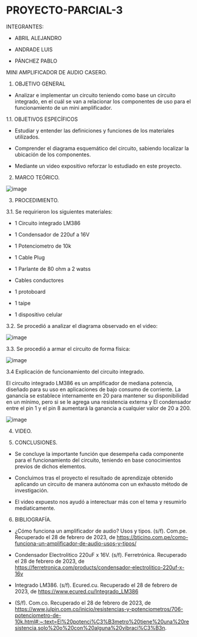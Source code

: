 # PROYECTO-PARCIAL-3

INTEGRANTES:

- ABRIL ALEJANDRO

- ANDRADE LUIS

- PÁNCHEZ PABLO

MINI AMPLIFICADOR DE AUDIO CASERO.

1. OBJETIVO GENERAL

- Analizar e implementar un circuito teniendo como base un circuito integrado, en el cuál se van a relacionar los componentes de uso para el funcionamiento de un mini amplificador.

1.1. OBJETIVOS ESPECÍFICOS

- Estudiar y entender las definiciones y funciones de los materiales utilizados.

- Comprender el diagrama esquemático del circuito, sabiendo localizar la ubicación de los componentes.

- Mediante un video expositivo reforzar lo estudiado en este proyecto.

2. MARCO TEÓRICO.

![image](https://user-images.githubusercontent.com/117920423/221756819-52ff7cde-2479-4f0a-8e40-473fd8e35439.png)

3. PROCEDIMIENTO.

3.1. Se requirieron los siguientes materiales:

- 1 Circuito integrado LM386

- 1 Condensador de 220uf a 16V

- 1 Potenciometro de 10k

- 1 Cable Plug

- 1 Parlante de 80 ohm a 2 watss

- Cables conductores

- 1 protoboard

- 1 taipe

- 1 dispositivo celular

3.2. Se procedió a analizar el diagrama observado en el video:

![image](https://user-images.githubusercontent.com/117920423/221748468-1af1d770-e97e-4675-89a3-5286d8956e6a.png)

3.3. Se procedió a armar el circuito de forma física:

![image](https://user-images.githubusercontent.com/117920423/221749264-951df516-0cb1-4406-9883-6e95428424ec.png)

3.4 Explicación de funcionamiento del circuito integrado.

El circuito integrado LM386 es un amplificador de mediana potencia, diseñado para su uso en aplicaciones de bajo consumo de corriente. La ganancia se establece internamente en 20 para mantener su disponibilidad en un mínimo, pero si se le agrega una resistencia externa y El condensador entre el pin 1 y el pin 8 aumentará la ganancia a cualquier valor de 20 a 200.

![image](https://user-images.githubusercontent.com/117920423/221759947-edc432cb-9fe3-4d9c-9ffa-b98734b3566a.png)

4. VIDEO.



5. CONCLUSIONES.

- Se concluye la importante función que desempeña cada componente para el funcionamiento del circuito, teniendo en base conocimientos previos de dichos elementos.

- Concluimos tras el proyecto el resultado de aprendizaje obtenido aplicando un circuito de manera autónoma con un exhausto método de investigación.

- El video expuesto nos ayudó a interectuar más con el tema y resumirlo mediaticamente.

6. BIBLIOGRAFÍA.

- ¿Cómo funciona un amplificador de audio? Usos y tipos. (s/f). Com.pe. Recuperado el 28 de febrero de 2023, de https://bticino.com.pe/como-funciona-un-amplificador-de-audio-usos-y-tipos/

- Condensador Electrolitico 220uF x 16V. (s/f). Ferretrónica. Recuperado el 28 de febrero de 2023, de https://ferretronica.com/products/condensador-electrolitico-220uf-x-16v

- Integrado LM386. (s/f). Ecured.cu. Recuperado el 28 de febrero de 2023, de https://www.ecured.cu/Integrado_LM386

- (S/f). Com.co. Recuperado el 28 de febrero de 2023, de https://www.julpin.com.co/inicio/resistencias-y-potenciometros/706-potenciometro-de-10k.html#:~:text=El%20potenci%C3%B3metro%20tiene%20una%20resistencia,solo%20o%20con%20alguna%20vibraci%C3%B3n.















